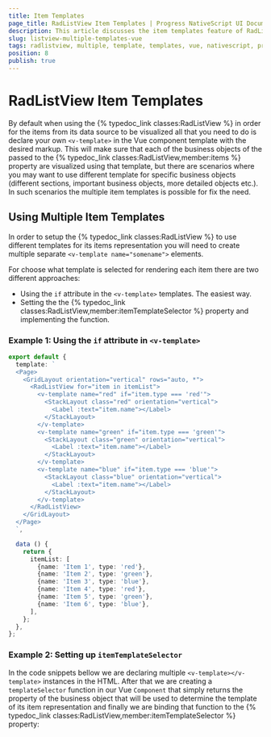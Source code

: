 ```yaml
---
title: Item Templates
page_title: RadListView Item Templates | Progress NativeScript UI Documentation
description: This article discusses the item templates feature of RadListView.
slug: listview-multiple-templates-vue
tags: radlistview, multiple, template, templates, vue, nativescript, professional, ui
position: 8
publish: true
---
```


# RadListView Item Templates

By default when using the {% typedoc_link classes:RadListView %} in order for the items from its data source to be visualized all that you need to do is declare your own `<v-template>` in the Vue component template with the desired markup. This will make sure that each of the business objects of the passed to the {% typedoc_link classes:RadListView,member:items %} property are visualized using that template, but there are scenarios where you may want to use different template for specific business objects (different sections, important business objects, more detailed objects etc.). In such scenarios the multiple item templates is possible for fix the need.

## Using Multiple Item Templates

In order to setup the {% typedoc_link classes:RadListView %} to use different templates for its items representation you will need to create multiple separate `<v-template name="somename">` elements.

For choose what template is selected for rendering each item there are two different approaches:

* Using the `if` attribute in the `<v-template>` templates. The easiest way.
* Setting the the {% typedoc_link classes:RadListView,member:itemTemplateSelector %} property and implementing the function.

### Example 1: Using the `if` attribute in `<v-template>`

``` TypeScript
export default {
  template: `
  <Page>
    <GridLayout orientation="vertical" rows="auto, *">
      <RadListView for="item in itemList">
        <v-template name="red" if="item.type === 'red'">
          <StackLayout class="red" orientation="vertical">
            <Label :text="item.name"></Label>
          </StackLayout>
        </v-template>
        <v-template name="green" if="item.type === 'green'">
          <StackLayout class="green" orientation="vertical">
            <Label :text="item.name"></Label>
          </StackLayout>
        </v-template>
        <v-template name="blue" if="item.type === 'blue'">
          <StackLayout class="blue" orientation="vertical">
            <Label :text="item.name"></Label>
          </StackLayout>
        </v-template>
      </RadListView>
    </GridLayout>
  </Page>
  `,

  data () {
    return {
      itemList: [
        {name: 'Item 1', type: 'red'},
        {name: 'Item 2', type: 'green'},
        {name: 'Item 3', type: 'blue'},
        {name: 'Item 4', type: 'red'},
        {name: 'Item 5', type: 'green'},
        {name: 'Item 6', type: 'blue'},
      ],
    };
  },
};
```

### Example 2: Setting up `itemTemplateSelector`

In the code snippets bellow we are declaring multiple `<v-template></v-template>` instances in the HTML. After that we are creating a `templateSelector` function in our Vue `Component` that simply returns the property of the business object that will be used to determine the template of its item representation and finally we are binding that function to the {% typedoc_link classes:RadListView,member:itemTemplateSelector %} property:

<snippet id='listview-multipletemplates-itemselector-vue'/>
